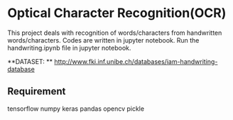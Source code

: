 # Optical Character Recognition(OCR)

This project deals with recognition of words/characters from handwritten words/characters.
Codes are written in jupyter notebook.
Run the handwriting.ipynb file in jupyter notebook.

**DATASET: ** http://www.fki.inf.unibe.ch/databases/iam-handwriting-database

## Requirement
tensorflow
numpy
keras
pandas
opencv
pickle

